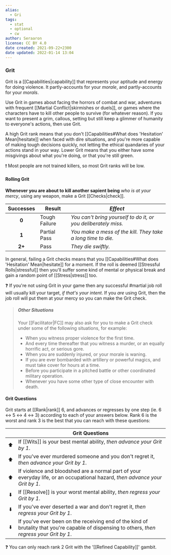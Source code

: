 ```yaml
---
alias:
  - Gri
tags:
  - stat
  - optional
  - cw
author: Seraaron
license: CC BY 4.0
date created: 2021-09-22+2300
date updated: 2022-01-14 13:04
---
```


### Grit

Grit is a [[Capabilities|capability]] that represents your aptitude and energy for doing violence. It partly-accounts for your _morale_, and partly-accounts for your _morals_.

Use Grit in games about facing the horrors of combat and war, adventures with frequent [[Martial Conflict|skirmishes or duels]], or games where the characters have to kill other people to survive (for whatever reason). If you want to present a grim, callous, setting but still keep a glimmer of humanity to everyone's actions, then use Grit.

A high Grit rank means that you don't [[Capabilities#What does 'Hesitation' Mean|hesitate]] when faced with dire situations, and you're more capable of making tough decisions quickly, not letting the ethical quandaries of your actions stand in your way. Lower Grit means that you either have some misgivings about what you're doing, or that you're still green.

❗ Most people are not trained killers, so most Grit ranks will be low.

#### Rolling Grit

**Whenever you are about to kill another sapient being** _who is at your mercy_, using any weapon, make a Grit [[Checks|check]].

| Successes | Result       | _Effect_                                                       |
| :-------: | ------------ | -------------------------------------------------------------- |
|   **0**   | Tough Failure | _You can't bring yourself to do it, or you deliberately miss._ |
|   **1**   | Partial Pass | _You make a mess of the kill. They take a long time to die._   |
|   **2+**  | Pass         | _They die swiftly._                                            |

In general, failing a Grit checks means that you [[Capabilities#What does 'Hesitation' Mean|hesitate]] for a moment. If the roll is deemed [[Stressful Rolls|stressful]] then you'll suffer some kind of mental or physical break and gain a random point of [[Stress|stress]] too.

❓ If you're not using Grit in your game then any successful #martial job roll will usually kill your target, _if that's your intent_. If you _are_ using Grit, then the job roll will put them at your mercy so you can make the Grit check.

> ##### Other Situations
>
> Your [[Facilitator|FC]] may also ask for you to make a Grit check under some of the following situations, for example:
>
> - When you witness proper violence for the first time.
> - And every time thereafter that you witness a murder, or an equally horrific act, or serious gore.
> - When you are suddenly injured, or your morale is waning.
> - If you are ever bombarded with artillery or powerful magics, and must take cover for hours at a time.
> - Before you participate in a pitched battle or other coordinated military operation.
> - Whenever you have some other type of close encounter with death.

#### Grit Questions

Grit starts at [[Rank|rank]] 6, and advances or regresses by one step (ie. 6 ↔ 5 ↔ 4 ↔ 3) according to each of your answers below. Rank 6 is the worst and rank 3 is the best that you can reach with these questions:

|     | Grit Questions                                                                                                                                |
| :-: | --------------------------------------------------------------------------------------------------------------------------------------------- |
|  ⬆️ | If [[Wits]] is your best mental ability, _then advance your Grit by 1_.                                                                       |
|  ⬆️ | If you've ever murdered someone and you don't regret it, _then advance your Grit by 1_.                                                       |
|  ⬆️ | If violence and bloodshed are a normal part of your everyday life, or an occupational hazard, _then advance your Grit by 1_.                  |
|  ⬇️ | If [[Resolve]] is your worst mental ability, _then regress your Grit by 1_.                                                                   |
|  ⬇️ | If you've ever deserted a war and don't regret it, _then regress your Grit by 1_.                                                             |
|  ⬇️ | If you've ever been on the receiving end of the kind of brutality that you're capable of dispensing to others, _then regress your Grit by 1_. |

❓ You can only reach rank 2 Grit with the '[[Refined Capability]]' gambit.
